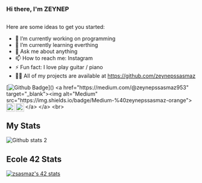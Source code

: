 ### Hi there, I'm ZEYNEP

## 
Here are some ideas to get you started:

- 🔭 I’m currently working on programming
- 🌱 I’m currently learning everthing
- 💬 Ask me about anything
- 📫 How to reach me: Instagram
- ⚡ Fun fact: I love  play guitar / piano
- 👨‍💻 All of my projects are available at https://github.com/zeynepssasmaz

[![Github Badge](https://img.shields.io/badge/-Github-000?style=quare&labelColor=000&logo=Github&logoColor=white&[link](https://github.com/zeynepssasmaz)=https://github.com/zeynepssasmaz)]() 
 <a href="https://medium.com/@zeynepssasmaz953" target="_blank"><img alt="Medium" src="https://img.shields.io/badge/Medium-%40zeynepssasmaz-orange"></a> </a> <br>
[<img width="22" src="https://upload.wikimedia.org/wikipedia/commons/thumb/e/e9/Linkedin_icon.svg/2048px-Linkedin_icon.svg.png" align="left" />][linkedin]
[<img width="22" src="https://upload.wikimedia.org/wikipedia/commons/thumb/e/e7/Instagram_logo_2016.svg/2048px-Instagram_logo_2016.svg.png" align="left" />][instagram]

[linkedin]:https://www.linkedin.com/in/zeynep-%C5%9Fa%C5%9Fmaz-636464202/
[instagram]:https://www.instagram.com/zeynepssasmaz/

## My Stats
![Github stats 2](https://github-readme-stats.vercel.app/api?username=zeynepssasmaz&show_icons=true&theme=radical)

## Ecole 42 Stats

[![zsasmaz's 42 stats](https://badge42.vercel.app/api/v2/cl5d1bsok003509l94ic4d4cn/stats?cursusId=21&coalitionId=227)](https://github.com/zeynepssasmaz)
